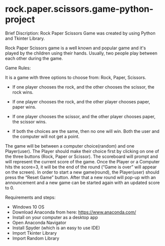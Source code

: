 # rock.paper.scissors.game-python-project

Brief Discription: Rock Paper Scissors Game was created by using Python and Tkinter Library.

Rock Paper Scissors game is a well known and popular game and it's played by the children using their hands. Usually, two people play between each other during the game.

Game Rules:

It is a game with three options to choose from: Rock, Paper, Scissors.

- If one player chooses the rock, and the other chooses the scissor, the rock wins.

- If one player chooses the rock, and the other player chooses paper, paper wins.

- If one player chooses the scissor, and the other player chooses paper, the scissor wins.

- If both the choices are the same, then no one will win. Both the user and the computer will not get a point.

The game will be between a computer choice(random) and one Player(user). The Player should make their choice first by clicking on one of the three buttons (Rock, Paper or Scissor). The scoreboard will prompt and will represent the current score of the game. Once the Player or a Computer hits the score=3, it will be the end of the round (“Game is over” will appear on the screen). In order to start a new game(round), the Player(user) should press the “Reset Game” button. After that a new round will pop-up with an announcement and a new game can be started again with an updated score to 0.


Requirements and steps:

- Windows 10 OS
- Download Anaconda from here: https://www.anaconda.com/
- Install on your computer as a desktop app
- Open Anaconda Navigator
- Install Spyder (which is an easy to use IDE)
- Import Tkinter Library
- Import Random Library
